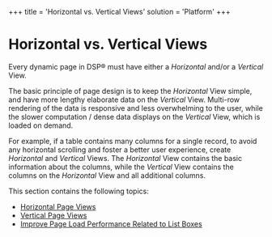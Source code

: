 +++
title = 'Horizontal vs. Vertical Views'
solution = 'Platform'
+++

# Horizontal vs. Vertical Views

Every dynamic page in DSP® must have either a *Horizontal* and/or a
*Vertical* View.

The basic principle of page design is to keep the *Horizontal* View
simple, and have more lengthy elaborate data on the *Vertical* View.
Multi-row rendering of the data is responsive and less overwhelming to
the user, while the slower computation / dense data displays on the
*Vertical* View, which is loaded on demand.

For example, if a table contains many columns for a single record, to
avoid any horizontal scrolling and foster a better user experience,
create *Horizontal* and *Vertical* Views. The *Horizontal* View contains
the basic information about the columns, while the *Vertical* View
contains the columns on the *Horizontal* View and all additional
columns.

This section contains the following topics:

  - [Horizontal Page Views](Guidelines_for_Horizontal_Page_Views)
  - [Vertical Page Views](Guidelines_for_Vertical_Page_Views)
  - [Improve Page Load Performance Related to List
    Boxes](Improve_Page_Load_Performance_Related_to_List_Boxes)
